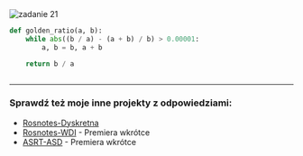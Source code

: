 <picture>
  <source srcset="../../srt/zbior_zadan/21.png" media="(prefers-color-scheme: light)">
  <source srcset="../../srt/zbior_zadan/black_21.png" media="(prefers-color-scheme: dark)">
  <img src="../../srt/zbior_zadan/black_21.png" alt="zadanie 21">
</picture>

```python
def golden_ratio(a, b):
    while abs((b / a) - (a + b) / b) > 0.00001:
        a, b = b, a + b

    return b / a



```

---
### Sprawdź też moje inne projekty z odpowiedziami:
- [Rosnotes-Dyskretna](https://github.com/kamilGie/Rosnotes-Dyskretna)
- [Rosnotes-WDI](https://github.com/kamilGie/Rosnotes-WDI) - Premiera wkrótce
- [ASRT-ASD](https://github.com/kamilGie/Rosnotes-Dyskretna) - Premiera wkrótce
